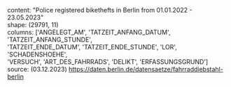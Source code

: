 content: "Police registered bikethefts in Berlin from 01.01.2022 - 23.05.2023"  
shape: (29791, 11)  
columns: ['ANGELEGT_AM', 'TATZEIT_ANFANG_DATUM', 'TATZEIT_ANFANG_STUNDE',  
	       'TATZEIT_ENDE_DATUM', 'TATZEIT_ENDE_STUNDE', 'LOR', 'SCHADENSHOEHE',  
	       'VERSUCH', 'ART_DES_FAHRRADS', 'DELIKT', 'ERFASSUNGSGRUND']  
source: (03.12.2023) https://daten.berlin.de/datensaetze/fahrraddiebstahl-berlin
